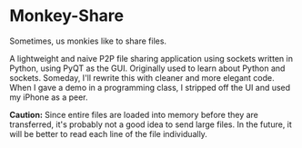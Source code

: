 Monkey-Share
============
Sometimes, us monkies like to share files.

A lightweight and naive P2P file sharing application using sockets written in Python, using PyQT as the GUI.
Originally used to learn about Python and sockets. Someday, I'll rewrite this with cleaner and more elegant code. When I gave a demo in a programming class, I stripped off the UI and used my iPhone as a peer.

__Caution:__
Since entire files are loaded into memory before they are transferred, it's probably not a good idea to send large files. In the future, it will be better to read each line of the file individually.
